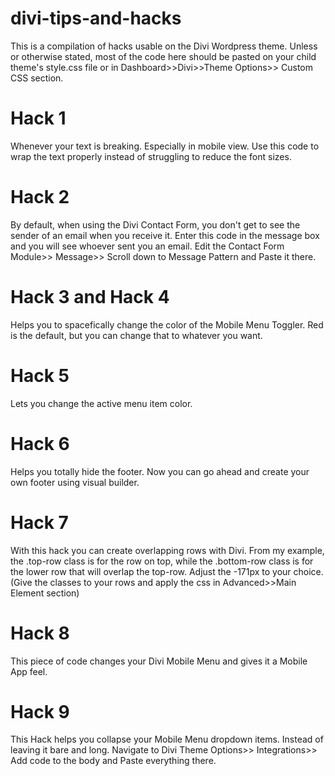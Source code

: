 # divi-tips-and-hacks
This is a compilation of hacks usable on the Divi Wordpress theme. Unless or otherwise stated, most of the code here should be pasted on your child theme's style.css file or in Dashboard>>Divi>>Theme Options>> Custom CSS section. 


# Hack 1
Whenever your text is breaking. Especially in mobile view. Use this code to wrap the text properly instead of struggling to reduce the font sizes.

# Hack 2
By default, when using the Divi Contact Form, you don't get to see the sender of an email when you receive it. Enter this code in the message box and you will see whoever sent you an email. Edit the Contact Form Module>> Message>> Scroll down to Message Pattern and Paste it there.

# Hack 3 and Hack 4
Helps you to spacefically change the color of the Mobile Menu Toggler. Red is the default, but you can change that to whatever you want.

# Hack 5
Lets you change the active menu item color.

# Hack 6
Helps you totally hide the footer. Now you can go ahead and create your own footer using visual builder.

# Hack 7
With this hack you can create overlapping rows with Divi. From my example, the .top-row class is for the row on top, while the
.bottom-row class is for the lower row that will overlap the top-row. Adjust the -171px to your choice. (Give the classes to your rows and apply the css in Advanced>>Main Element section)

# Hack 8
This piece of code changes your Divi Mobile Menu and gives it a Mobile App feel.

# Hack 9
This Hack helps you collapse your Mobile Menu dropdown items. Instead of leaving it bare and long. Navigate to Divi Theme Options>> Integrations>> Add code to the body and Paste everything there.
